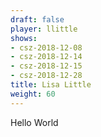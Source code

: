```yaml
---
draft: false
player: llittle
shows:
- csz-2018-12-08
- csz-2018-12-14
- csz-2018-12-15
- csz-2018-12-28
title: Lisa Little
weight: 60
---
```


Hello World
